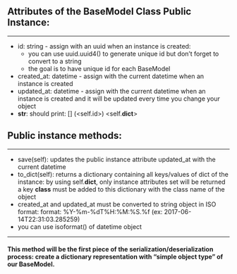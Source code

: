 ## Attributes of the BaseModel Class Public Instance:
---

- id: string - assign with an uuid when an instance is created:
   - you can use uuid.uuid4() to generate unique id but don’t forget to convert to a string
   - the goal is to have unique id for each BaseModel
- created_at: datetime - assign with the current datetime when an instance is created
- updated_at: datetime - assign with the current datetime when an instance is created and it will be updated every time you change your object
- __str__: should print: [<class name>] (<self.id>) <self.__dict__>

## Public instance methods:
---
- save(self): updates the public instance attribute updated_at with the current datetime
- to_dict(self): returns a dictionary containing all keys/values of dict of the instance: by using self.__dict__, only instance attributes set will be returned a key __class__ must be added to this dictionary with the class name of the object
- created_at and updated_at must be converted to string object in ISO format: format: %Y-%m-%dT%H:%M:%S.%f (ex: 2017-06-14T22:31:03.285259)
- you can use isoformat() of datetime object
---
#### This method will be the first piece of the serialization/deserialization process: create a dictionary representation with “simple object type” of our BaseModel.


